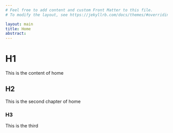 ```yaml
---
# Feel free to add content and custom Front Matter to this file.
# To modify the layout, see https://jekyllrb.com/docs/themes/#overriding-theme-defaults

layout: main
title: Home
abstract:
---
```


# H1
This is the content of home

## H2
This is the second chapter of home

### H3
This is the third
